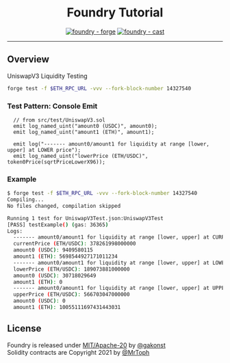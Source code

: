 <div align="center">

# Foundry Tutorial 
[![foundry - forge](https://img.shields.io/static/v1?label=foundry&message=forge&color=2ea44f&logo=solidity&logoColor=white)](https://github.com/gakonst/foundry)
[![foundry - cast](https://img.shields.io/badge/foundry-cast-blueviolet?logo=ethereum&logoColor=white)](https://github.com/gakonst/foundry)

</div>

---


## Overview

UniswapV3 Liquidity Testing

```sh
forge test -f $ETH_RPC_URL -vvv --fork-block-number 14327540
```

### Test Pattern: Console Emit

```solidity
  // from src/test/UniswapV3.sol
  emit log_named_uint("amount0 (USDC)", amount0);
  emit log_named_uint("amount1 (ETH)", amount1);

  emit log("------- amount0/amount1 for liquidity at range [lower, upper] at LOWER price");
  emit log_named_uint("lowerPrice (ETH/USDC)", token0Price(sqrtPriceLowerX96));
```

### Example

```sh
$ forge test -f $ETH_RPC_URL -vvv --fork-block-number 14327540
Compiling...
No files changed, compilation skipped

Running 1 test for UniswapV3Test.json:UniswapV3Test
[PASS] testExample() (gas: 36365)
Logs:
  ------- amount0/amount1 for liquidity at range [lower, upper] at CURRENT price
  currentPrice (ETH/USDC): 378261998000000
  amount0 (USDC): 9409580115
  amount1 (ETH): 5698544927171011234
  ------- amount0/amount1 for liquidity at range [lower, upper] at LOWER price
  lowerPrice (ETH/USDC): 189073881000000
  amount0 (USDC): 30718029649
  amount1 (ETH): 0
  ------- amount0/amount1 for liquidity at range [lower, upper] at UPPER price
  upperPrice (ETH/USDC): 566703047000000
  amount0 (USDC): 0
  amount1 (ETH): 10055111697431443031
```

## License

Foundry is released under [MIT/Apache-20](/LICENSE) by [@gakonst](https://github.com/gakonst) <br />
Solidity contracts are Copyright 2021 by [@MrToph](https://github.com/MrToph)
